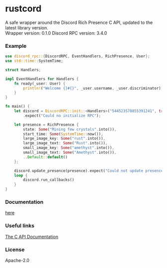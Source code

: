 # rustcord
A safe wrapper around the Discord Rich Presence C API, updated to the latest library version.  
Wrapper version: 0.1.0
Discord RPC version: 3.4.0

### Example
```rust
use discord_rpc::{DiscordRPC, EventHandlers, RichPresence, User};
use std::time::SystemTime;

struct Handlers;

impl EventHandlers for Handlers {
    fn ready(_user: User) {
        println!("Welcome {}#{}", _user.username, _user.discriminator);
    }
}

fn main() {
    let discord = DiscordRPC::init::<Handlers>("544523578855391241", true, None)
        .expect("Could no initialize RPC");

    let presence = RichPresence {
        state: Some("Mining few crystals".into()),
        start_time: Some(SystemTime::now()),
        large_image_key: Some("rust".into()),
        large_image_text: Some("Rust".into()),
        small_image_key: Some("amethyst".into()),
        small_image_text: Some("Amethyst".into()),
        ..Default::default()
    };

    discord.update_presence(presence).expect("Could not update presence");
    loop {
        discord.run_callbacks()
    }
}
```

### Documentation
[here](https://docs.rs/rustcord)

### Useful links
[The C API Documentation](https://discordapp.com/developers/docs/rich-presence/how-to)  

### License
Apache-2.0